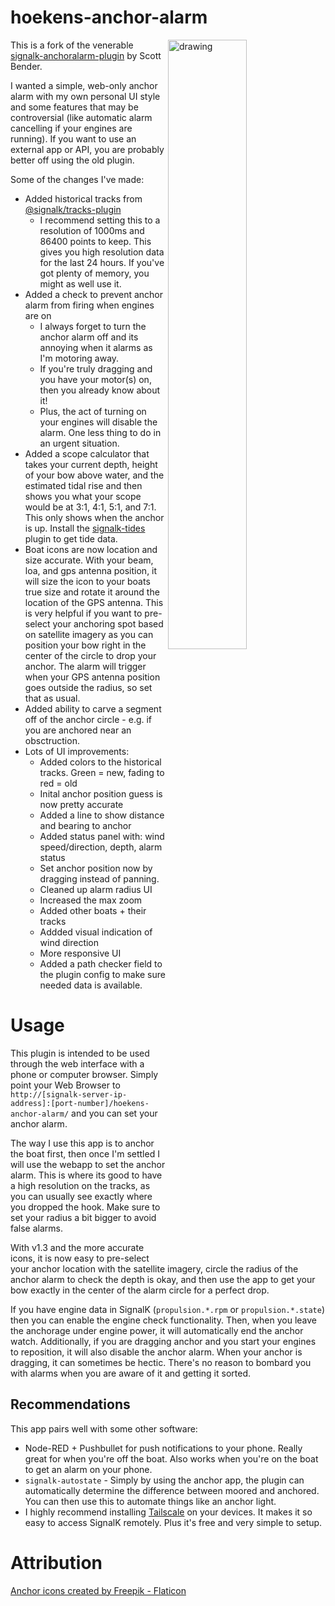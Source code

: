 # hoekens-anchor-alarm

<a href="/screenshot.png"><img src="/screenshot.png" alt="drawing" width="50%" align="right"/></a>

This is a fork of the venerable [signalk-anchoralarm-plugin](https://github.com/sbender9/signalk-anchoralarm-plugin) by Scott Bender.

I wanted a simple, web-only anchor alarm with my own personal UI style and some features that may be controversial (like automatic alarm cancelling if your engines are running). If you want to use an external app or API, you are probably better off using the old plugin.

Some of the changes I've made:

- Added historical tracks from [@signalk/tracks-plugin](https://github.com/SignalK/tracks)
  - I recommend setting this to a resolution of 1000ms and 86400 points to keep. This gives you high resolution data for the last 24 hours. If you've got plenty of memory, you might as well use it.
- Added a check to prevent anchor alarm from firing when engines are on
  - I always forget to turn the anchor alarm off and its annoying when it alarms as I'm motoring away.
  - If you're truly dragging and you have your motor(s) on, then you already know about it!
  - Plus, the act of turning on your engines will disable the alarm. One less thing to do in an urgent situation.
- Added a scope calculator that takes your current depth, height of your bow above water, and the estimated tidal rise and then shows you what your scope would be at 3:1, 4:1, 5:1, and 7:1. This only shows when the anchor is up. Install the [signalk-tides](https://github.com/bkeepers/signalk-tides) plugin to get tide data.
- Boat icons are now location and size accurate. With your beam, loa, and gps antenna position, it will size the icon to your boats true size and rotate it around the location of the GPS antenna. This is very helpful if you want to pre-select your anchoring spot based on satellite imagery as you can position your bow right in the center of the circle to drop your anchor. The alarm will trigger when your GPS antenna position goes outside the radius, so set that as usual.
- Added ability to carve a segment off of the anchor circle - e.g. if you are anchored near an obsctruction.
- Lots of UI improvements:
  - Added colors to the historical tracks. Green = new, fading to red = old
  - Inital anchor position guess is now pretty accurate
  - Added a line to show distance and bearing to anchor
  - Added status panel with: wind speed/direction, depth, alarm status
  - Set anchor position now by dragging instead of panning.
  - Cleaned up alarm radius UI
  - Increased the max zoom
  - Added other boats + their tracks
  - Addded visual indication of wind direction
  - More responsive UI
  - Added a path checker field to the plugin config to make sure needed data is available.

# Usage

This plugin is intended to be used through the web interface with a phone or computer browser. Simply point your Web Browser to `http://[signalk-server-ip-address]:[port-number]/hoekens-anchor-alarm/` and you can set your anchor alarm.

The way I use this app is to anchor the boat first, then once I'm settled I will use the webapp to set the anchor alarm. This is where its good to have a high resolution on the tracks, as you can usually see exactly where you dropped the hook. Make sure to set your radius a bit bigger to avoid false alarms.

With v1.3 and the more accurate icons, it is now easy to pre-select your anchor location with the satellite imagery, circle the radius of the anchor alarm to check the depth is okay, and then use the app to get your bow exactly in the center of the alarm circle for a perfect drop.

If you have engine data in SignalK (`propulsion.*.rpm` or `propulsion.*.state`) then you can enable the engine check functionality. Then, when you leave the anchorage under engine power, it will automatically end the anchor watch. Additionally, if you are dragging anchor and you start your engines to reposition, it will also disable the anchor alarm. When your anchor is dragging, it can sometimes be hectic. There's no reason to bombard you with alarms when you are aware of it and getting it sorted.

## Recommendations

This app pairs well with some other software:

- Node-RED + Pushbullet for push notifications to your phone. Really great for when you're off the boat. Also works when you're on the boat to get an alarm on your phone.
- `signalk-autostate` - Simply by using the anchor app, the plugin can automatically determine the difference between moored and anchored. You can then use this to automate things like an anchor light.
- I highly recommend installing [Tailscale](https://tailscale.com/) on your devices. It makes it so easy to access SignalK remotely. Plus it's free and very simple to setup.

# Attribution

<a href="https://www.flaticon.com/free-icons/anchor" title="anchor icons">Anchor icons created by Freepik - Flaticon</a>
